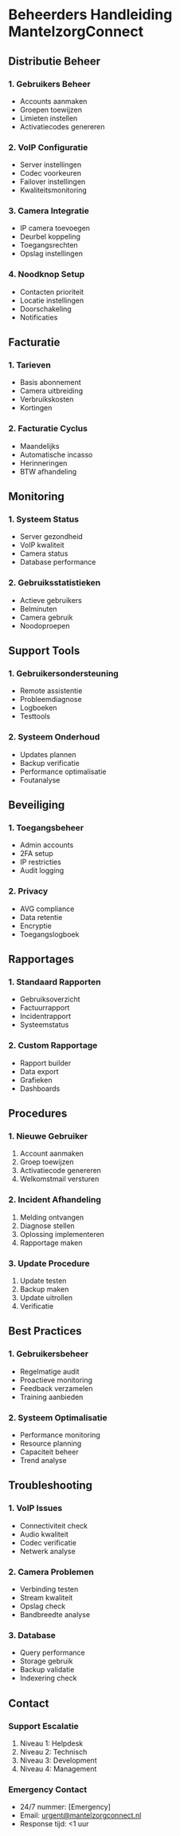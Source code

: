 # Beheerders Handleiding MantelzorgConnect

## Distributie Beheer

### 1. Gebruikers Beheer
- Accounts aanmaken
- Groepen toewijzen
- Limieten instellen
- Activatiecodes genereren

### 2. VoIP Configuratie
- Server instellingen
- Codec voorkeuren
- Failover instellingen
- Kwaliteitsmonitoring

### 3. Camera Integratie
- IP camera toevoegen
- Deurbel koppeling
- Toegangsrechten
- Opslag instellingen

### 4. Noodknop Setup
- Contacten prioriteit
- Locatie instellingen
- Doorschakeling
- Notificaties

## Facturatie

### 1. Tarieven
- Basis abonnement
- Camera uitbreiding
- Verbruikskosten
- Kortingen

### 2. Facturatie Cyclus
- Maandelijks
- Automatische incasso
- Herinneringen
- BTW afhandeling

## Monitoring

### 1. Systeem Status
- Server gezondheid
- VoIP kwaliteit
- Camera status
- Database performance

### 2. Gebruiksstatistieken
- Actieve gebruikers
- Belminuten
- Camera gebruik
- Noodoproepen

## Support Tools

### 1. Gebruikersondersteuning
- Remote assistentie
- Probleemdiagnose
- Logboeken
- Testtools

### 2. Systeem Onderhoud
- Updates plannen
- Backup verificatie
- Performance optimalisatie
- Foutanalyse

## Beveiliging

### 1. Toegangsbeheer
- Admin accounts
- 2FA setup
- IP restricties
- Audit logging

### 2. Privacy
- AVG compliance
- Data retentie
- Encryptie
- Toegangslogboek

## Rapportages

### 1. Standaard Rapporten
- Gebruiksoverzicht
- Factuurrapport
- Incidentrapport
- Systeemstatus

### 2. Custom Rapportage
- Rapport builder
- Data export
- Grafieken
- Dashboards

## Procedures

### 1. Nieuwe Gebruiker
1. Account aanmaken
2. Groep toewijzen
3. Activatiecode genereren
4. Welkomstmail versturen

### 2. Incident Afhandeling
1. Melding ontvangen
2. Diagnose stellen
3. Oplossing implementeren
4. Rapportage maken

### 3. Update Procedure
1. Update testen
2. Backup maken
3. Update uitrollen
4. Verificatie

## Best Practices

### 1. Gebruikersbeheer
- Regelmatige audit
- Proactieve monitoring
- Feedback verzamelen
- Training aanbieden

### 2. Systeem Optimalisatie
- Performance monitoring
- Resource planning
- Capaciteit beheer
- Trend analyse

## Troubleshooting

### 1. VoIP Issues
- Connectiviteit check
- Audio kwaliteit
- Codec verificatie
- Netwerk analyse

### 2. Camera Problemen
- Verbinding testen
- Stream kwaliteit
- Opslag check
- Bandbreedte analyse

### 3. Database
- Query performance
- Storage gebruik
- Backup validatie
- Indexering check

## Contact

### Support Escalatie
1. Niveau 1: Helpdesk
2. Niveau 2: Technisch
3. Niveau 3: Development
4. Niveau 4: Management

### Emergency Contact
- 24/7 nummer: [Emergency]
- Email: urgent@mantelzorgconnect.nl
- Response tijd: <1 uur